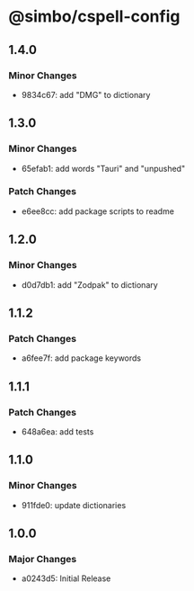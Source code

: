 # @simbo/cspell-config

## 1.4.0

### Minor Changes

- 9834c67: add "DMG" to dictionary

## 1.3.0

### Minor Changes

- 65efab1: add words "Tauri" and "unpushed"

### Patch Changes

- e6ee8cc: add package scripts to readme

## 1.2.0

### Minor Changes

- d0d7db1: add "Zodpak" to dictionary

## 1.1.2

### Patch Changes

- a6fee7f: add package keywords

## 1.1.1

### Patch Changes

- 648a6ea: add tests

## 1.1.0

### Minor Changes

- 911fde0: update dictionaries

## 1.0.0

### Major Changes

- a0243d5: Initial Release
